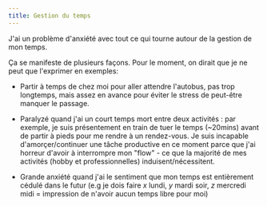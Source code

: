 ```yaml
---
title: Gestion du temps
---
```


J'ai un problème d'anxiété avec tout ce qui tourne autour de la gestion de mon temps.

Ça se manifeste de plusieurs façons. Pour le moment, on dirait que je ne peut que l'exprimer en exemples:

* Partir à temps de chez moi pour aller attendre l'autobus, pas trop longtemps, mais assez en avance pour éviter le stress de peut-être manquer le passage.

* Paralyzé quand j'ai un court temps mort entre deux activités : par exemple, je suis présentement en train de tuer le temps (~20mins) avant de partir à pieds pour me rendre à un rendez-vous. Je suis incapable d'amorçer/continuer une tâche productive en ce moment parce que j'ai horreur d'avoir à interrompre mon "flow" - ce que la majorité de mes activités (hobby et professionnelles) induisent/nécessitent.

* Grande anxiété quand j'ai le sentiment que mon temps est entièrement cédulé dans le futur (e.g je dois faire *x* lundi, *y* mardi soir, *z* mercredi midi = impression de n'avoir aucun temps libre pour moi)